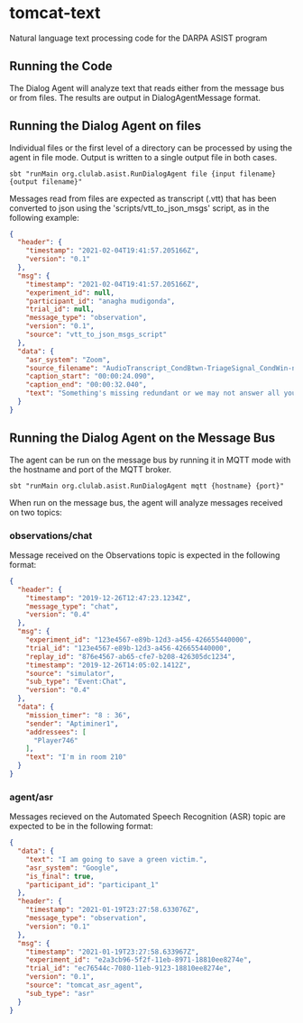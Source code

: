 tomcat-text
===========

Natural language text processing code for the DARPA ASIST program


Running the Code
----------------

The Dialog Agent will analyze text that reads either from the message bus or 
from files.  The results are output in DialogAgentMessage format.

## Running the Dialog Agent on files

Individual files or the first level of a directory can be processed by using
the agent in file mode.  Output is written to a single output file in both cases.

```
sbt "runMain org.clulab.asist.RunDialogAgent file {input filename} {output filename}"
```

Messages read from files are expected as transcript (.vtt) that has been converted to json
using the 'scripts/vtt_to_json_msgs' script, as in the following example:

```json
{
  "header": {
    "timestamp": "2021-02-04T19:41:57.205166Z",
    "version": "0.1"
  },
  "msg": {
    "timestamp": "2021-02-04T19:41:57.205166Z",
    "experiment_id": null,
    "participant_id": "anagha mudigonda",
    "trial_id": null,
    "message_type": "observation",
    "version": "0.1",
    "source": "vtt_to_json_msgs_script"
  },
  "data": {
    "asr_system": "Zoom",
    "source_filename": "AudioTranscript_CondBtwn-TriageSignal_CondWin-na_Trial-na_Team-na_Member-21_Vers-1.vtt",
    "caption_start": "00:00:24.090",
    "caption_end": "00:00:32.040",
    "text": "Something's missing redundant or we may not answer all your questions here"
  }
}

```


## Running the Dialog Agent on the Message Bus

The agent can be run on the message bus by running it in MQTT mode with the hostname
and port of the MQTT broker.  
```
sbt "runMain org.clulab.asist.RunDialogAgent mqtt {hostname} {port}"
```
When run on the message bus, the agent will analyze messages received on two topics:

### observations/chat

Message received on the Observations topic is expected in the following format:
```json
{
  "header": {
    "timestamp": "2019-12-26T12:47:23.1234Z",
    "message_type": "chat",
    "version": "0.4"
  },
  "msg": {
    "experiment_id": "123e4567-e89b-12d3-a456-426655440000",
    "trial_id": "123e4567-e89b-12d3-a456-426655440000",
    "replay_id": "876e4567-ab65-cfe7-b208-426305dc1234",
    "timestamp": "2019-12-26T14:05:02.1412Z",
    "source": "simulator",
    "sub_type": "Event:Chat",
    "version": "0.4"
  },
  "data": {
    "mission_timer": "8 : 36",
    "sender": "Aptiminer1",
    "addressees": [
      "Player746"
    ],
    "text": "I'm in room 210"
  }
}
```

### agent/asr

Messages recieved on the Automated Speech Recognition (ASR) topic are expected to be
in the following format:

```json
{
  "data": {
    "text": "I am going to save a green victim.",
    "asr_system": "Google",
    "is_final": true,
    "participant_id": "participant_1"
  },
  "header": {
    "timestamp": "2021-01-19T23:27:58.633076Z",
    "message_type": "observation",
    "version": "0.1"
  },
  "msg": {
    "timestamp": "2021-01-19T23:27:58.633967Z",
    "experiment_id": "e2a3cb96-5f2f-11eb-8971-18810ee8274e",
    "trial_id": "ec76544c-7080-11eb-9123-18810ee8274e",
    "version": "0.1",
    "source": "tomcat_asr_agent",
    "sub_type": "asr"
  }
}
```
